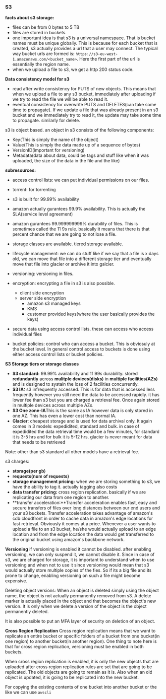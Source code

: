 ### S3

**facts about s3 storage:**

- files can be from 0 bytes to 5 TB
- files are stored in buckets
- one important idea is that s3 is a universal namespace. That is bucket names must be unique globally. This is because for each bucket that is created, s3 actually provides a url that a user may connect. The typical way bucket urls are formed is: `https://s3-eu-west-1.amazonaws.com/<bucket_name>`. Here the first part of the url is essentially the region name. 
- when we upload a file to s3, we get a http 200 status code. 
    
**Data consistency model for s3**
- read after write consistency for PUTS of new objects. This means that when we upload a file to any s3 bucket, immediately after uploading if we try to read the file we will be able to read it.
- eventual consistency for overwrite PUTS and DELETES(can take some time to propagate). If we update a file that was already present in an s3 bucket and we immediately try to read it, the update may take some time to propagate. similarly for delete.

s3 is object based. an object in s3 consists of the following components:
- Key(This is simply the name of the object)
- Value(This is simply the data made up of a sequence of bytes)
- VersionID(important for versioning)
- Metadata(data about data, could be tags and stuff like when it was uploaded, the size of the data in the file and the like)

**subresources:**
- access control lists: we can put individual permissions on our files.
- torrent: for torrenting

- s3 is built for 99.99% availability
- amazon actually gurantees 99.9% availability. This is actually the SLA(service level agreement)
- amazon gurantees 99.999999999% durability of files. This is sometimes called the 11 9s rule. basically it means that there is that percent chance that we are going to not lose a file.
- storage classes are available. tiered storage available.
- lifecycle management: we can do stuff like if we say that a file is x days old, we can move that file into a different storage tier and eventually move that file into glacier or archive it into galcier.
- versioning: versioning in files.
- encryption: encrypting a file in s3 is also possible. 
    - client side encryption
    - server side encryption
        - amazon s3 managed keys
        - KMS
        - customer provided keys(where the user basically provides the keys)
- secure data using access control lists. these can access who access individual files
- bucket policies: control who can access a bucket. This is obviosuly at the bucket level. In general control access to buckets is done using either access control lists or bucket policies.

**S3 Storage tiers or storage classes**

- **S3 standard:** 99.99% availability and 11 99s durability. stored **redundantly** across **mulitple devices(disks)** in **multiple facilities(AZs)** and is designed to systain the loss of 2 facilities concurrently.
- **S3 IA:** s3 infrequently accessed. This is for data that is accessed less frequently however you still need the data to be accessed rapidly. it has lower fee than s3 but you are charged a retrieval fee. Once again stored in multiple devices across multiple AZs.
- **S3 One zone-IA**This is the same as IA however data is only stored in one AZ. This has even a lower cost than normal IA. 
- **Glacier**: cheapest storage and is used for data archival only. It again comes in 3 models: expedidited, standard and bulk. in case of expedidited the data retrieval time would be a few minutes, for standard it is 3-5 hrs and for bulk it is 5-12 hrs. glacier is never meant for data that needs to be retrieved

Note: other than s3 standard all other models have a retrieval fee. 

s3 charges:
- **storage(per gb)**
- **requests(num of requests)**
- **storage management pricing:** when we are storing something to s3, we have the ability to tag it. actually tagging also costs
- **data transfer pricing:** cross region replication. basically if we are replicating our data from one region to another.
- **transfer acceleration:**Transfer acceleration enables fast, easy and secure transfers of files over long distances between our end users and your s3 buckets. Transfer acceleration takes advantage of amazon's cdb cloudfront in order to cache data in amazon's edge locations for fast retrieval. Obviously it comes at a price. Whenever a user wants to upload a file to an s3 bucket, he/she would actually upload to an edge location and from the edge location the data would get transferred to the original bucket using amazon's backbone network.

**Versioning**
if versioning is enabled it cannot be disabled. after enabling versioning, we can only suspend it, we cannot disable it. Since in case of s3, we are charged for storage, it is important to understand when to use versioning and when not to use it since versioning would mean that s3 would actually store multiple copies of the fies. So if its a big file and its prone to change, enabling versioning on such a file might become expensive. 

Deleting object versions:
When an object is deleted simply using the object name, the object is not actually permanently removed from s3. A delete marker is actually placed in the object and that becomes the object's new version. It is only when we delete a version of the object is the object permanently deleted.

It is also possible to put an MFA layer of security on deletion of an object.

**Cross Region Replication**
Cross region replication means that we want to replicate an entire bucket or specific folders of a bucket from one bucket(in one region) to another bucket(in another region). One thing to note here is that for cross region replication, versioning must be enabled in both buckets.

When cross region replication is enabled, it is only the new objects that are uploaded after cross region replication rules are set that are going to be replicated. The old objects are going to remain as it is. Also when an old object is updated, it is going to be replicated into the new bucket.

For copying the existing contents of one bucket into another bucket or the like we can use `awscli`



